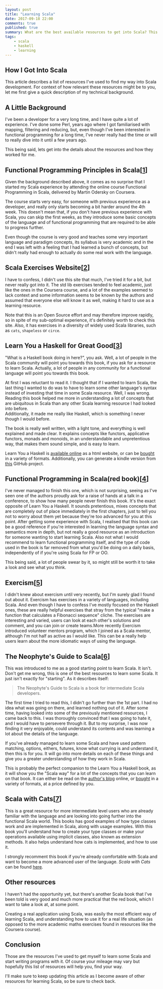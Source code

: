 ```yaml
---
layout: post
title: "Learning Scala"
date: 2017-09-18 22:00
comments: true
published: true
summary: What are the best available resources to get into Scala? This is a compilation of the resources I've personlally used, when getting into Scala, as well as after becoming a professional Scala developer
tags:
    - scala
    - haskell
    - learning
---
```


## How I Got Into Scala

This article describes a list of resources I've used to find my way into Scala development. For context of how relevant these resources might be to you, let me first give a quick description of my technical background.

## A Little Background
I've been a developer for a very long time, and I have quite a lot of experience. I've done some Perl, years ago where I got familiarised with mapping, filtering and reducing, but, even though I've been interested in functional programming for a long time, I've never really had the time or will to really dive into it until a few years ago.

This being said, lets get into the details about the resources and how they worked for me.

## Functional Programming Principles in Scala<span class="reference">[[1](https://www.coursera.org/learn/progfun1 "Functional Programming Principles in Scala")] </span>
Given the background described above, it comes as no surprise that I started my Scala experience by attending the online course Functional Programming in Scala, delivered by Martin Odersky on Coursera.

The course starts very easy, for someone with previous experience as a developer, and really only starts becoming a bit harder around the 4th week. This doesn't mean that, if you don't have previous experience with Scala, you can skip the first weeks, as they introduce some basic concepts of the language and of functional programming that are required to be able to progress further.

Even though the course is very good and teaches some very important language and paradigm concepts, its syllabus is very academic and in the end I was left with a feeling that I had learned a bunch of concepts, but didn't really had enough to actually do some real work with the language.

## Scala Exercises Website<span class="reference">[[2](https://www.scala-exercises.org/ "Scala Exercise Website")] </span>
I have to confess, I didn't use this site that much, I've tried it for a bit, but never really got into it. The std lib exercises tended to feel academic, just like the ones in the Coursera course, and a lot of the examples seemed to lack context and some information seems to be known by the authors and assumed that everyone else will know it as well, making it hard to use as a learning resource. 

Note that this is an Open Source effort and may therefore improve rapidly, so in spite of my sub-optimal experience, it's definitely worth to check this site. Also, it has exercises in a diversity of widely used Scala libraries, such as `cats`, `shapeless` or `circe`.

## Learn You a Haskell for Great Good<span class="reference">[[3](http://learnyouahaskell.com/ "Learn You a Haskell for Great Good")] </span>
"What is a Haskell book doing in here?", you ask. Well, a lot of people in the Scala community will point you towards this book, if you ask for a resource to learn Scala. Actually, a lot of people in any community for a functional language will point you towards this book.

At first I was reluctant to read it. I thought that if I wanted to learn Scala, the last thing I wanted to do was to have to learn some other language's syntax instead of investing that time in some Scala resource. Well, I was wrong. Reading this book helped me more in understanding a lot of concepts that are ubiquitous in Scala than any other Scala learning resource I had looked into before.  
Additionally, it made me really like Haskell, which is something I never though I would before.

The book is really well written, with a light tone, and everything is well explained and made clear. It explains concepts like functors, applicative functors, monads and monoids, in an understandable and unpretentious way, that makes them sound simple, and is easy to learn.

Learn You a Haskell is [available online](http://learnyouahaskell.com/chapters) as a html website, or can be [bought](https://www.nostarch.com/lyah.htm) in a variety of formats. Additionally, you can generate a kindle version from [this](https://github.com/igstan/learn-you-a-haskell-kindle) GitHub project.

## Functional Programming in Scala(red book)<span class="reference">[[4](https://www.amazon.co.uk/Functional-Programming-Scala-Paul-Chiusano/dp/1617290653/ "Functional Programming in Scala")] </span>
I've never managed to finish this one, which is not surprising, seeing as I've seen one of the authors proudly ask for a raise of hands at a talk in a conference, to show how many people never finish this book. It's the exact opposite of Learn You a Haskell. It sounds pretentious, mixes concepts that are completely out of place immediately in the first chapters, just to tell you not to worry about them yet because they're too advanced for you at this point. After getting some experience with Scala, I realised that this book can be a good reference if you're interested in learning the language syntax and semantics more in depth, but not really a good resource as an introduction for someone wanting to start learning Scala. Also not what I would recommend to learn functional programming itself, and the  type of code used in the book is far removed from what you'd be doing on a daily basis, independently of if you're using Scala for FP or OO.

This being said, a lot of people swear by it, so might still be worth it to take a look and see what you think.

## Exercism<span class="reference">[[5](http://exercism.io/languages/scala/about "Exercism.io")] </span>
I didn't knew about exercism until very recently, but I'm surely glad I found out about it. Exercism has exercises in a variety of languages, including Scala. And even though I have to confess I've mostly focused on the Haskell ones, these are really helpful exercises that stray from the typical "make a function that calculates a Fibonacci sequence" cliche. The exercises are interesting and varied, users can look at each other's solutions and comment, and you can join or create teams.More recently Exercism introduced volunteer mentors program, which I joined as a Scala mentor, although I'm not half as active as I would like. This can be a really help users learn about the more idiomatic ways of using the language.

## The Neophyte's Guide to Scala<span class="reference">[[6](http://danielwestheide.com/scala/neophytes.html "The Neophyte's Guide to Scala")] </span>
This was introduced to me as a good starting point to learn Scala. It isn't. Don't get me wrong, this is one of the best resources to learn some Scala. It just isn't exactly for "starting". As it describes itself:

> The Neophyte's Guide to Scala is a book for intermediate Scala developers.

The first time I tried to read this, I didn't go further than the 1st part. I had no idea what was going on there, and learned nothing out of it. After some time, having looked into some of the previously mentioned resources, I came back to this. I was thoroughly convinced that I was going to hate it, and I would have to persevere through it. But to my surprise, I was now finding it very enjoyable, could understand its contents and was learning a lot about the details of the language.

If you've already managed to learn some Scala and have used pattern matching, options, eithers, futures, know what currying is and understand it, then this is for you. It will go into more details on each of these things and give you a greater understanding of how they work in Scala.

This is probably the perfect companion to the Learn You a Haskell book, as it will show you the "Scala way" for a lot of the concepts that you can learn on that book.
It can either be read on the [author's blog](http://danielwestheide.com/scala/neophytes.html) online, or [bought](https://leanpub.com/theneophytesguidetoscala) in a variety of formats, at a price defined by you.

## Scala with Cats<span class="reference">[[7](https://underscore.io/books/scala-with-cats/ "Scala with Cats")] </span>
This is a great resource for more intermediate level users who are already
familiar with the language and are looking into going further into the
functional Scala world. This books has good examples of how type classes work
and are implemented in Scala, along with usage examples. With this book you'll
understand how to create your type classes or make your operations available
using implicit classes, also known as extension methods. It also helps
understand how cats is implemented, and how to use it.

I strongly recomment this book if you're already comfortable with Scala and
want to become a more advanced user of the language. _Scala with Cats_ can be
found [here](https://underscore.io/books/scala-with-cats/).

## Other resources
I haven't had the opportunity yet, but there's another Scala book that I've been told is very good and much more practical that the red book, which I want to take a look at, at some point.

Creating a real application using Scala, was easily the most efficient way of learning Scala, and understanding how to use it for a real life situation (as opposed to the more academic maths exercises found in resources like the Coursera course).

## Conclusion
Those are the resources I've used to get myself to learn some Scala and start writing programs with it. Of course your mileage may vary but hopefully this list of resources will help you, find your way.

I'll make sure to keep updating this article as I become aware of other
resources for learning Scala, so be sure to check back.
